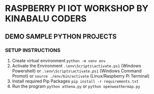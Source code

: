 # RASPBERRY PI IOT WORKSHOP BY KINABALU CODERS

## DEMO SAMPLE PYTHON PROJECTS


### SETUP INSTRUCTIONS

1. Create virtual environment `python -m venv env`
2. Activate the Environment `.\env\Scripts\activate.ps1` (Windows Powershell) or `.\env\Scripts\activate.ps1` (Windows Command Promot) or `source ./env/bin/activate` (Linux/Raspberry Pi Terminal) 
3. Install required Pip Packages `pip install -r requirements.txt`
4. Run the program `python athena.py` or `python openweathermap.py`